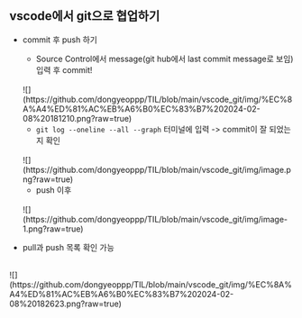##  vscode에서 git으로 협업하기  

* commit 후 push 하기 
    * Source Control에서 message(git hub에서 last commit message로 보임) 입력 후 commit!  
    <br> 
    ![](https://github.com/dongyeoppp/TIL/blob/main/vscode_git/img/%EC%8A%A4%ED%81%AC%EB%A6%B0%EC%83%B7%202024-02-08%20181210.png?raw=true)  

    * ```git log --oneline --all --graph``` 터미널에 입력 -> commit이 잘 되었는지 확인  
    <br>
    ![](https://github.com/dongyeoppp/TIL/blob/main/vscode_git/img/image.png?raw=true)

    * push 이후  
    <br>
    ![](https://github.com/dongyeoppp/TIL/blob/main/vscode_git/img/image-1.png?raw=true)

* pull과 push 목록 확인 가능  
<br>
![](https://github.com/dongyeoppp/TIL/blob/main/vscode_git/img/%EC%8A%A4%ED%81%AC%EB%A6%B0%EC%83%B7%202024-02-08%20182623.png?raw=true)
